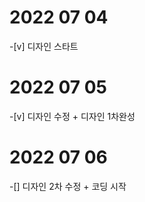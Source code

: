 # 2022 07 04

-[v] 디자인 스타트

# 2022 07 05

-[v] 디자인 수정 + 디자인 1차완성

# 2022 07 06

-[] 디자인 2차 수정 + 코딩 시작
